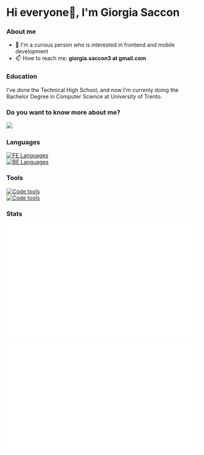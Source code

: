 # Hi everyone👋, I'm Giorgia Saccon

### About me
- 💬 I'm a curious person who is interested in frontend and mobile development
- 📫 How to reach me: **giorgia.saccon3 at gmail.com**

### Education
I've done the Technical High School, and now I'm currenly doing the Bachelor Degree in Computer Science at University of Trento.

### Do you want to know more about me?
<a href="https://www.linkedin.com/in/giorgia-saccon-9946b8235/">
    <img src="https://skillicons.dev/icons?i=linkedin" />
  </a>

### Languages
[![FE Languages](https://skillicons.dev/icons?i=html,css,flutter)](https://skillicons.dev)
<br>
[![BE Languages](https://skillicons.dev/icons?i=c,cpp,java,rust,mysql,mongodb,kotlin)](https://skillicons.dev)

### Tools
[![Code tools](https://skillicons.dev/icons?i=latex,figma)](https://skillicons.dev)
<br>
[![Code tools](https://skillicons.dev/icons?i=git,idea,clion,vscode,androidstudio)](https://skillicons.dev)

### Stats
![](https://raw.githubusercontent.com/Idk121-blip/github-stats/master/generated/overview.svg#gh-dark-mode-only)
![](https://raw.githubusercontent.com/Idk121-blip/github-stats/master/generated/languages.svg#gh-dark-mode-only)

<!--
**GioGio31/GioGio31** is a ✨ _special_ ✨ repository because its `README.md` (this file) appears on your GitHub profile.

Here are some ideas to get you started:

- 🔭 I’m currently working on ...
- 🌱 I’m currently learning ...
- 👯 I’m looking to collaborate on ...
- 🤔 I’m looking for help with ...
- 💬 Ask me about ...
- 📫 How to reach me: ...
- 😄 Pronouns: ...
- ⚡ Fun fact: ...
-->
